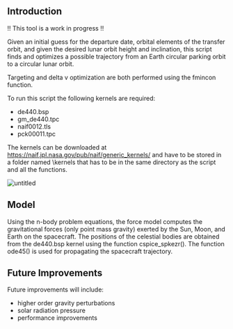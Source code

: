 ## Introduction

!! This tool is a work in progress !!

Given an initial guess for the departure date, orbital elements of the transfer orbit, and given the desired lunar orbit height and inclination, this script finds and optimizes a possible trajectory from an Earth circular parking orbit to a circular lunar orbit.

Targeting and delta v optimization are both performed using the fmincon function.

To run this script the following kernels are required:
- de440.bsp
- gm_de440.tpc
- naif0012.tls
- pck00011.tpc

The kernels can be downloaded at https://naif.jpl.nasa.gov/pub/naif/generic_kernels/ and have to be stored in a folder named \kernels that has to be in the same directory as the script and all the functions.

![untitled](https://github.com/fdilra/Earth-Moon-Direct-Transfer-Optimization-Tool/assets/153423123/c57fed7b-4728-4f1b-bc22-560d3877d522)

## Model

Using the n-body problem equations, the force model computes the gravitational forces (only point mass gravity) exerted by the Sun, Moon, and Earth on the spacecraft. The positions of the celestial bodies are obtained from the de440.bsp kernel using the function cspice_spkezr(). The function ode45() is used for propagating the spacecraft trajectory.

## Future Improvements

Future improvements will include:
- higher order gravity perturbations
- solar radiation pressure
- performance improvements


